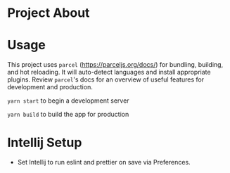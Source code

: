 # Project About

# Usage

This project uses `parcel` (https://parceljs.org/docs/) for bundling, building, and hot reloading. It will auto-detect languages and install appropriate plugins.
Review `parcel`'s docs for an overview of useful features for development and production.

`yarn start` to begin a development server

`yarn build` to build the app for production

# Intellij Setup

+ Set Intellij to run eslint and prettier on save via Preferences.
